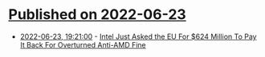 # [Published on 2022-06-23](index.md)

* [2022-06-23, 19:21:00](https://slashdot.org/story/22/06/23/185258/intel-just-asked-the-eu-for-624-million-to-pay-it-back-for-overturned-anti-amd-fine?utm_source=rss1.0mainlinkanon&utm_medium=feed) - [Intel Just Asked the EU For $624 Million To Pay It Back For Overturned Anti-AMD Fine](https://slashdot.org/story/22/06/23/185258/intel-just-asked-the-eu-for-624-million-to-pay-it-back-for-overturned-anti-amd-fine?utm_source=rss1.0mainlinkanon&utm_medium=feed)
